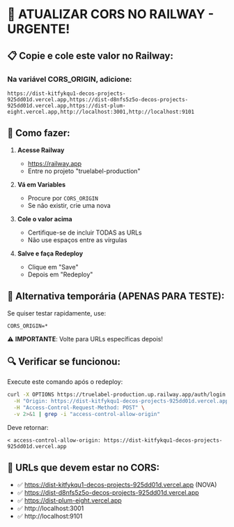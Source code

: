 # 🚨 ATUALIZAR CORS NO RAILWAY - URGENTE!

## 📋 Copie e cole este valor no Railway:

### Na variável CORS_ORIGIN, adicione:
```
https://dist-kitfykqu1-decos-projects-925dd01d.vercel.app,https://dist-d8nfs5z5o-decos-projects-925dd01d.vercel.app,https://dist-plum-eight.vercel.app,http://localhost:3001,http://localhost:9101
```

## 🔧 Como fazer:

1. **Acesse Railway**
   - https://railway.app
   - Entre no projeto "truelabel-production"

2. **Vá em Variables**
   - Procure por `CORS_ORIGIN`
   - Se não existir, crie uma nova

3. **Cole o valor acima**
   - Certifique-se de incluir TODAS as URLs
   - Não use espaços entre as vírgulas

4. **Salve e faça Redeploy**
   - Clique em "Save"
   - Depois em "Redeploy"

## 🧪 Alternativa temporária (APENAS PARA TESTE):

Se quiser testar rapidamente, use:
```
CORS_ORIGIN=*
```

⚠️ **IMPORTANTE**: Volte para URLs específicas depois!

## 🔍 Verificar se funcionou:

Execute este comando após o redeploy:
```bash
curl -X OPTIONS https://truelabel-production.up.railway.app/auth/login \
  -H "Origin: https://dist-kitfykqu1-decos-projects-925dd01d.vercel.app" \
  -H "Access-Control-Request-Method: POST" \
  -v 2>&1 | grep -i "access-control-allow-origin"
```

Deve retornar:
```
< access-control-allow-origin: https://dist-kitfykqu1-decos-projects-925dd01d.vercel.app
```

## 📝 URLs que devem estar no CORS:
- ✅ https://dist-kitfykqu1-decos-projects-925dd01d.vercel.app (NOVA)
- ✅ https://dist-d8nfs5z5o-decos-projects-925dd01d.vercel.app
- ✅ https://dist-plum-eight.vercel.app
- ✅ http://localhost:3001
- ✅ http://localhost:9101